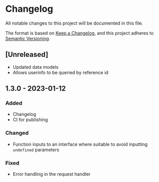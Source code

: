 # Changelog

All notable changes to this project will be documented in this file.

The format is based on [Keep a Changelog](https://keepachangelog.com/en/1.0.0/),
and this project adheres to [Semantic Versioning](https://semver.org/spec/v2.0.0.html).

## [Unreleased]

- Updated data models
- Allows userinfo to be queried by reference id

## 1.3.0 - 2023-01-12

### Added

- Changelog
- CI for publishing

### Changed

- Function inputs to an interface where suitable to avoid inputting `undefined` parameters

### Fixed

- Error handling in the request handler
